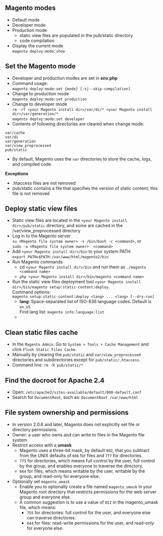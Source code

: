 ## Magento modes
- Default mode
- Developer mode
- Production mode
  - static view files are populated in the pub/static directory
  - code compilation
- Display the current mode  
  `magento deploy:mode:show`

## Set the Magento mode
- Developer and production modes are set in **env.php**
- Command usage:  
`magento deploy:mode:set {mode} [-s|--skip-compilation]`
- Change to production mode  
`magento deploy:mode:set production`
- Change to developer mode  
`rm -rf <your Magento install dir>/var/di/* <your Magento install dir>/var/generation/*`  
`magento deploy:mode:set developer`
- Contents of following directories are cleared when change mode:
```
var/cache
var/di
var/generation
var/view_preprocessed
pub/static
```
- By default, Magento uses the `var` directories to store the cache, logs, and compiled code.

**Exceptions**  
  - .htaccess files are not removed
  - pub/static contains a file that specifies the version of static content; this file is not removed

## Deploy static view files
- Static view files are located in the `<your Magento install dir>/pub/static` directory, and some are cached in the <your Magento install dir>/var/view_preprocessed directory
- Log in to the Magento server  
  `su <Magento file system owner> -s /bin/bash -c <command>`, or  
  `sudo -u <Magento file system owner>  <command>`
- Add `<your Magento install dir>/bin` to your system PATH  
  `export PATH=$PATH:/var/www/html/magento2/bin`
- Run Magento commands
  * cd `<your Magento install dir>/bin` and run them as `./magento <command name>`
  * `php <your Magento install dir>/bin/magento <command name>`
- Run the static view files deployment tool `<your Magento install dir>/bin/magento setup:static-content:deploy`.  
  Command options:  
  `magento setup:static-content:deploy <lang> ... <lang> [--dry-run] `
  - **lang**: Space-separated list of ISO-636 language codes. Default is `en_US`   
    Find lang list: `magento info:language:list`
  -

## Clean static files cache
- In the `Magento Admin`. Go to `System > Tools > Cache Management` and click `Flush Static Files Cache`.
- Manually by clearing the `pub/static` and `var/view_preprocessed` directories and subdirectories except for `pub/static/.htaccess`.
- Command line: `rm -R pub/static/*`


## Find the docroot for Apache 2.4
- Open: `/etc/apache2/sites-available/default/000-default.conf`
- Search for `DocumentRoot`, such as: `DocumentRoot /var/www/html`

## File system ownership and permissions
- In version 2.0.6 and later, Magento does not explicitly set file or directory permissions.
- Owner: a user who owns and can write to files in the Magento file system
- Restrict access with a **umask**
  - Magento uses a three-bit mask, by default `002`, that you subtract from the UNIX defaults of `666` for files and `777` for directories.
  - `775` for directories, which means full control by the user, full control by the group, and enables everyone to traverse the directory.
  - `664` for files, which means writable by the user, writable by the group, and read-only for everyone else.
- Optionally set `magento_umask`  
  - Enable you to optionally create a file named `magento_umask` in your Magento root directory that restricts permissions for the web server group and everyone else.
  - A common suggestion is to use a value of `022` in the magento_umask file, which means:
    * `755` for directories: full control for the user, and everyone else can traverse directories.
    * `644` for files: read-write permissions for the user, and read-only for everyone else.

